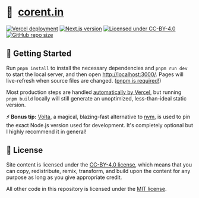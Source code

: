 # 🏡&nbsp;&nbsp;[corent.in](https://corent-in.vercel.app/)

[![Vercel deployment](https://img.shields.io/github/deployments/jakejarvis/jarv.is/production?label=vercel&logo=vercel&logoColor=white)](https://vercel.com/filoupegase/coco-io/9fhP19SvLbh2xzbygEsedTkfXpjC)
[![Next.js version](https://img.shields.io/github/package-json/dependency-version/jakejarvis/jarv.is/next/main?color=ff4088&label=next.js&logo=nextdotjs&logoColor=white)](https://nextjs.org/)
[![Licensed under CC-BY-4.0](https://img.shields.io/badge/license-CC--BY--4.0-fb7828?logo=creative-commons&logoColor=white)](LICENSE)
[![GitHub repo size](https://img.shields.io/github/repo-size/jakejarvis/jarv.is?color=009cdf&label=repo%20size&logo=git&logoColor=white)](https://github.com/filoupegase/coco.io)

## 🧶 Getting Started

Run `pnpm install` to install the necessary dependencies and `pnpm run dev` to start the local server, and then
open [http://localhost:3000/](http://localhost:3000/). Pages will live-refresh when source files are
changed. ([pnpm is required!](https://pnpm.io/installation))

Most production steps are
handled [automatically by Vercel](https://vercel.com/docs/concepts/next.js/overview#supported-next.js-features), but
running `pnpm build` locally will still generate an unoptimized, less-than-ideal static version.

**⚡ Bonus tip:** [Volta](https://volta.sh/), a magical, blazing-fast alternative
to [nvm](https://github.com/nvm-sh/nvm), is used to pin the exact Node.js version used for development. It's completely
optional but I highly recommend it in general!

## 📜 License

Site content is licensed under the [CC-BY-4.0 license](LICENSE), which means that you can copy, redistribute, remix,
transform, and build upon the content for any purpose as long as you give appropriate credit.

All other code in this repository is licensed under the [MIT license](LICENSE-CODE).
